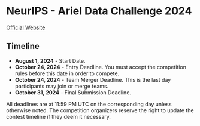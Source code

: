 # NeurIPS - Ariel Data Challenge 2024

[Official Website](https://www.ariel-datachallenge.space/)

## Timeline

- **August 1, 2024** - Start Date.
- **October 24, 2024** - Entry Deadline. You must accept the competition rules before this date in order to compete.
- **October 24, 2024** - Team Merger Deadline. This is the last day participants may join or merge teams.
- **October 31, 2024** - Final Submission Deadline.

All deadlines are at 11:59 PM UTC on the corresponding day unless otherwise noted. The competition organizers reserve the right to update the contest timeline if they deem it necessary.